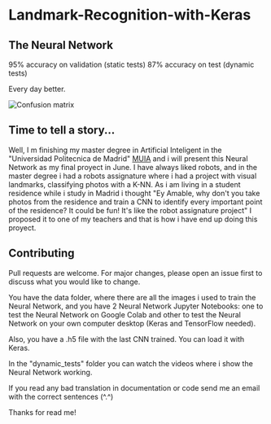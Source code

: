 # Landmark-Recognition-with-Keras

## The Neural Network
95% accuracy on validation (static tests)
87% accuracy on test (dynamic tests)

Every day better.

![Confusion matrix](https://github.com/Amable-Valdes/Landmark-Recognition-with-Keras/blob/master/others/confusionMatrixWithNorm.PNG)

## Time to tell a story...
Well, I m finishing my master degree in Artificial Inteligent in the "Universidad Politecnica de Madrid" 
[MUIA](http://www.dia.fi.upm.es/masteria/?q=es/MUIA) and i will present this Neural Network as my final proyect in June.
I have always liked robots, and in the master degree i had a robots assignature where i had a project 
with visual landmarks, classifying photos with a K-NN. 
As i am living in a student residence while i study in Madrid i thought 
"Ey Amable, why don't you take photos from the residence and train a CNN to 
identify every important point of the residence? It could be fun! It's like the robot assignature project" 
I proposed it to one of my teachers and that is how i have end up doing this proyect.

## Contributing
Pull requests are welcome. For major changes, please open an issue first to discuss what you would like to change.

You have the data folder, where there are all the images i used to train the Neural Network, and you have 2 
Neural Network Jupyter Notebooks: one to test the Neural Network on Google Colab and other 
to test the Neural Network on your own computer desktop (Keras and TensorFlow needed).

Also, you have a .h5 file with the last CNN trained. You can load it with Keras.

In the "dynamic_tests" folder you can watch the videos where i show the Neural Network working.

If you read any bad translation in documentation or code send me an email with the correct sentences (^.^)

Thanks for read me!
